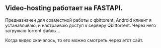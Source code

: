 ## Video-hosting работает на FASTAPI.
Предназначен для совместной работы с qbittorent.
Android клиент я устанавливаю, и настраиваю доступ к серверу Qbittorrent.
Через него загружаю torrent файлы...

Когда видео скачалось, то его можно смотреть через этот сайт.

